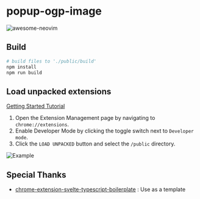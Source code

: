 # popup-ogp-image

![awesome-neovim](https://user-images.githubusercontent.com/8683947/153643111-c1419102-7f9c-490d-8808-c804bf815321.png)

## Build

```bash
# build files to './public/build'
npm install
npm run build
```

## Load unpacked extensions

[Getting Started Tutorial](https://developer.chrome.com/docs/extensions/mv3/getstarted/)

1. Open the Extension Management page by navigating to `chrome://extensions`.
2. Enable Developer Mode by clicking the toggle switch next to `Developer mode`.
3. Click the `LOAD UNPACKED` button and select the `/public` directory.

![Example](https://developer-chrome-com.imgix.net/image/BrQidfK9jaQyIHwdw91aVpkPiib2/iYdLKFsJ1KSVGLhbLRvS.png?auto=format&w=650)

## Special Thanks

- [chrome-extension-svelte-typescript-boilerplate](https://github.com/NekitCorp/chrome-extension-svelte-typescript-boilerplate) : Use as a template
